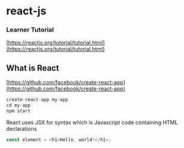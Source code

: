 # react-js




### Learner Tutorial

[https://reactjs.org/tutorial/tutorial.html](https://reactjs.org/tutorial/tutorial.html)   

## What is React

[https://github.com/facebook/create-react-app](https://github.com/facebook/create-react-app)

```js
create-react-app my-app
cd my-app
npm start
```

React uses JSX for syntax which is Javascript code containing HTML declarations

```js
const element = <h1>Hello, world!</h1>;
```